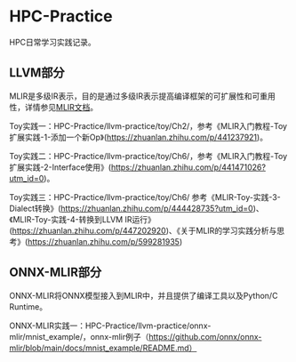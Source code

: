 # HPC-Practice
HPC日常学习实践记录。

## LLVM部分
MLIR是多级IR表示，目的是通过多级IR表示提高编译框架的可扩展性和可重用性，详情参见[MLIR文档](https://mlir.llvm.org/getting_started/)。

Toy实践一：HPC-Practice/llvm-practice/toy/Ch2/，参考《MLIR入门教程-Toy扩展实践-1-添加一个新Op》(https://zhuanlan.zhihu.com/p/441237921)。

Toy实践二：HPC-Practice/llvm-practice/toy/Ch6/，参考《MLIR入门教程-Toy扩展实践-2-Interface使用》(https://zhuanlan.zhihu.com/p/441471026?utm_id=0)。

Toy实践三：HPC-Practice/llvm-practice/toy/Ch6/
          参考《MLIR-Toy-实践-3-Dialect转换》(https://zhuanlan.zhihu.com/p/444428735?utm_id=0)、《MLIR-Toy-实践-4-转换到LLVM IR运行》(https://zhuanlan.zhihu.com/p/447202920)、《关于MLIR的学习实践分析与思考》(https://zhuanlan.zhihu.com/p/599281935)

## ONNX-MLIR部分
ONNX-MLIR将ONNX模型接入到MLIR中，并且提供了编译工具以及Python/C Runtime。

ONNX-MLIR实践一：HPC-Practice/llvm-practice/onnx-mlir/mnist_example/，onnx-mlir例子（https://github.com/onnx/onnx-mlir/blob/main/docs/mnist_example/README.md）